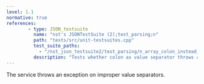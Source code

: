 ```yaml
---
level: 1.1
normative: true
references:
        - type: JSON_testsuite
          name: "nst's JSONTestSuite (2);test_parsing;n"
          path: "tests/src/unit-testsuites.cpp"
          test_suite_paths:
            - "/nst_json_testsuite2/test_parsing/n_array_colon_instead_of_comma.json"
          description: "Tests whether colon as value separator throws an exception."
---
```


The service throws an exception on improper value separators.
